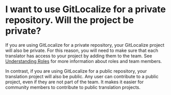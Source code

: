 # I want to use GitLocalize for a private repository. Will the project be private?

If you are using GitLocalize for a private repository, your GitLocalize project will also be private. For this reason, you will need to make sure that each translator has access to your project by adding them to the team. See [Understanding Roles](/understanding_roles.html) for more information about roles and team members.

In contrast, if you are using GitLocalize for a public repository, your translation project will also be public. Any user can contribute to a public project, even if they are not part of the team. It makes it easier for community members to contribute to public translation projects.
